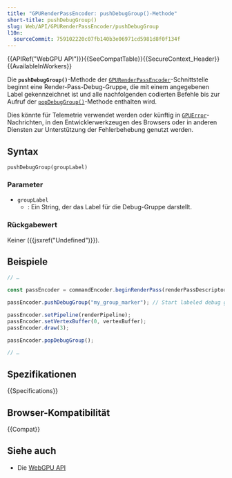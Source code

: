 ```yaml
---
title: "GPURenderPassEncoder: pushDebugGroup()-Methode"
short-title: pushDebugGroup()
slug: Web/API/GPURenderPassEncoder/pushDebugGroup
l10n:
  sourceCommit: 759102220c07fb140b3e06971cd5981d8f0f134f
---
```


{{APIRef("WebGPU API")}}{{SeeCompatTable}}{{SecureContext_Header}}{{AvailableInWorkers}}

Die **`pushDebugGroup()`**-Methode der [`GPURenderPassEncoder`](/de/docs/Web/API/GPURenderPassEncoder)-Schnittstelle beginnt eine Render-Pass-Debug-Gruppe, die mit einem angegebenen Label gekennzeichnet ist und alle nachfolgenden codierten Befehle bis zur Aufruf der [`popDebugGroup()`](/de/docs/Web/API/GPURenderPassEncoder/popDebugGroup)-Methode enthalten wird.

Dies könnte für Telemetrie verwendet werden oder künftig in [`GPUError`](/de/docs/Web/API/GPUError)-Nachrichten, in den Entwicklerwerkzeugen des Browsers oder in anderen Diensten zur Unterstützung der Fehlerbehebung genutzt werden.

## Syntax

```js-nolint
pushDebugGroup(groupLabel)
```

### Parameter

- `groupLabel`
  - : Ein String, der das Label für die Debug-Gruppe darstellt.

### Rückgabewert

Keiner ({{jsxref("Undefined")}}).

## Beispiele

```js
// …

const passEncoder = commandEncoder.beginRenderPass(renderPassDescriptor);

passEncoder.pushDebugGroup("my_group_marker"); // Start labeled debug group

passEncoder.setPipeline(renderPipeline);
passEncoder.setVertexBuffer(0, vertexBuffer);
passEncoder.draw(3);

passEncoder.popDebugGroup();

// …
```

## Spezifikationen

{{Specifications}}

## Browser-Kompatibilität

{{Compat}}

## Siehe auch

- Die [WebGPU API](/de/docs/Web/API/WebGPU_API)
